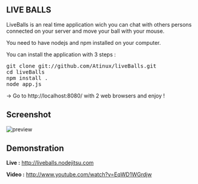 <h2>LIVE BALLS</h2>

LiveBalls is an real time application wich you can chat with others persons connected on your server and move your ball with your mouse.

You need to have nodejs and npm installed on your computer.

You can install the application with 3 steps :

<pre>
git clone git://github.com/Atinux/liveBalls.git
cd liveBalls
npm install .
node app.js
</pre>

-> Go to http://localhost:8080/ with 2 web browsers and enjoy !

<h2>Screenshot</h2>

<img src="http://i1096.photobucket.com/albums/g325/Atinux/Capture-Ballsinrealtime-GoogleChrome.png" alt="preview" />

<h2>Demonstration</h2>

<b>Live :</b> http://liveballs.nodejitsu.com

<b>Video :</b> http://www.youtube.com/watch?v=EqWD1WGrdjw
